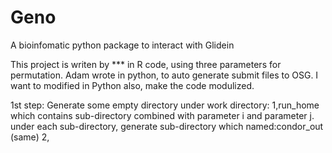 Geno
====

A bioinfomatic python package to interact with Glidein

This project is writen by *** in R code, using three parameters for permutation.
Adam wrote in python, to auto generate submit files to OSG.
I want to modified in Python also, make the code modulized.

1st step:
    Generate some empty directory under work directory:
    1,run_home
      which contains sub-directory combined with parameter i and parameter j.
      under each sub-directory, generate sub-directory which named:condor_out (same)
    2,
